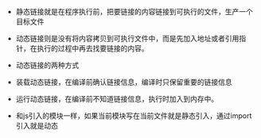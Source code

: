 * 静态链接就是在程序执行前，把要链接的内容链接到可执行的文件，生产一个目标文件
* 动态链接则是没有将内容拷贝到可执行文件中，而是先加入地址或者引用指针，在执行的过程中再去找要链接的内容。

* 动态链接的两种方式
* 装载动态链接，在编译前确认链接信息，编译时只保留重要的链接信息
* 运行动态链接，在编译前不知道链接信息，执行时加入到内存中。
* 和js引入的模块一样，如果当前模块写在当前文件就是静态引入，通过import引入就是动态